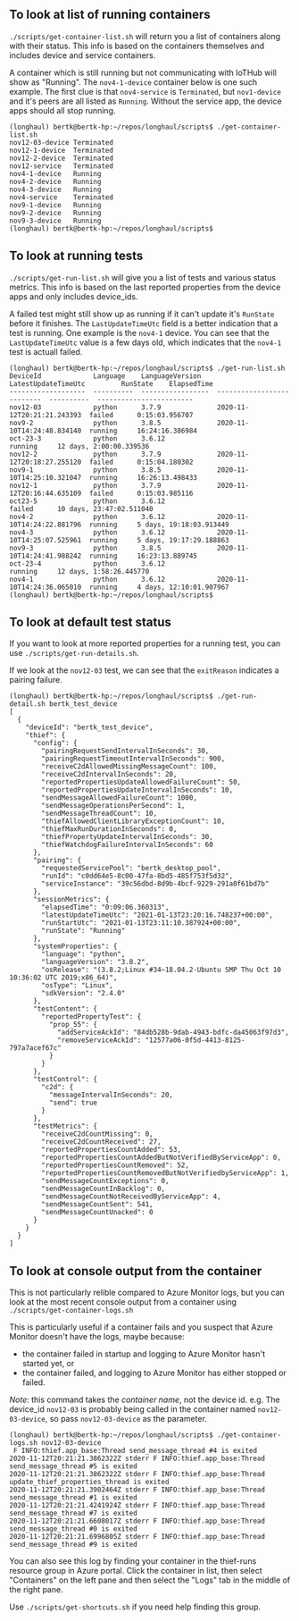 
## To look at list of running containers

`./scripts/get-container-list.sh` will return you a list of containers along with their status.
This info is based on the containers themselves and includes device and service containers.

A container which is still running but not communicating with IoTHub will show as "Running".
The `nov4-1-device` container below is one such example.
The first clue is that `nov4-service` is `Terminated`, but `nov1-device` and it's peers are all listed as `Running`.
Without the service app, the device apps should all stop running.

```
(longhaul) bertk@bertk-hp:~/repos/longhaul/scripts$ ./get-container-list.sh
nov12-03-device Terminated
nov12-1-device  Terminated
nov12-2-device  Terminated
nov12-service   Terminated
nov4-1-device   Running
nov4-2-device   Running
nov4-3-device   Running
nov4-service    Terminated
nov9-1-device   Running
nov9-2-device   Running
nov9-3-device   Running
(longhaul) bertk@bertk-hp:~/repos/longhaul/scripts$
```

## To look at running tests

`./scripts/get-run-list.sh` will give you a list of tests and various status metrics.
This info is based on the last reported properties from the device apps and only includes device_ids.

A failed test might still show up as running if it can't update it's `RunState` before it finishes.
The `LastUpdateTimeUtc` field is a better indication that a test is running.
One example is the `nov4-1` device.
You can see that the `LastUpdateTimeUtc` value is a few days old, which indicates that the `nov4-1` test is actuall failed.

```
(longhaul) bertk@bertk-hp:~/repos/longhaul/scripts$ ./get-run-list.sh
DeviceId             Language    LanguageVersion    LatestUpdateTimeUtc         RunState    ElapsedTime
-------------------  ----------  -----------------  --------------------------  ----------  ------------------------
nov12-03             python      3.7.9              2020-11-12T20:21:21.243393  failed      0:15:03.956707
nov9-2               python      3.8.5              2020-11-10T14:24:48.834140  running     16:24:16.386984
oct-23-3             python      3.6.12                                         running     12 days, 2:00:00.339536
nov12-2              python      3.7.9              2020-11-12T20:18:27.255120  failed      0:15:04.180302
nov9-1               python      3.8.5              2020-11-10T14:25:10.321047  running     16:26:13.498433
nov12-1              python      3.7.9              2020-11-12T20:16:44.635109  failed      0:15:03.985116
oct23-5              python      3.6.12                                         failed      10 days, 23:47:02.511040
nov4-2               python      3.6.12             2020-11-10T14:24:22.881796  running     5 days, 19:18:03.913449
nov4-3               python      3.6.12             2020-11-10T14:25:07.525961  running     5 days, 19:17:29.188863
nov9-3               python      3.8.5              2020-11-10T14:24:41.988242  running     16:23:13.889745
oct-23-4             python      3.6.12                                         running     12 days, 1:58:26.445770
nov4-1               python      3.6.12             2020-11-10T14:24:36.065010  running     4 days, 12:10:01.907967
(longhaul) bertk@bertk-hp:~/repos/longhaul/scripts$
```

## To look at default test status

If you want to look at more reported properties for a running test, you can use `./scripts/get-run-details.sh`.

If we look at the `nov12-03` test, we can see that the `exitReason` indicates a pairing failure.

```
(longhaul) bertk@bertk-hp:~/repos/longhaul/scripts$ ./get-run-detail.sh bertk_test_device
[
  {
    "deviceId": "bertk_test_device",
    "thief": {
      "config": {
        "pairingRequestSendIntervalInSeconds": 30,
        "pairingRequestTimeoutIntervalInSeconds": 900,
        "receiveC2dAllowedMissingMessageCount": 100,
        "receiveC2dIntervalInSeconds": 20,
        "reportedPropertiesUpdateAllowedFailureCount": 50,
        "reportedPropertiesUpdateIntervalInSeconds": 10,
        "sendMessageAllowedFailureCount": 1000,
        "sendMessageOperationsPerSecond": 1,
        "sendMessageThreadCount": 10,
        "thiefAllowedClientLibraryExceptionCount": 10,
        "thiefMaxRunDurationInSeconds": 0,
        "thiefPropertyUpdateIntervalInSeconds": 30,
        "thiefWatchdogFailureIntervalInSeconds": 60
      },
      "pairing": {
        "requestedServicePool": "bertk_desktop_pool",
        "runId": "c0dd64e5-8c00-47fa-8bd5-485f753f5d32",
        "serviceInstance": "39c56dbd-8d9b-4bcf-9229-291a0f61bd7b"
      },
      "sessionMetrics": {
        "elapsedTime": "0:09:06.360313",
        "latestUpdateTimeUtc": "2021-01-13T23:20:16.748237+00:00",
        "runStartUtc": "2021-01-13T23:11:10.387924+00:00",
        "runState": "Running"
      },
      "systemProperties": {
        "language": "python",
        "languageVersion": "3.8.2",
        "osRelease": "(3.8.2;Linux #34~18.04.2-Ubuntu SMP Thu Oct 10 10:36:02 UTC 2019;x86_64)",
        "osType": "Linux",
        "sdkVersion": "2.4.0"
      },
      "testContent": {
        "reportedPropertyTest": {
          "prop_55": {
            "addServiceAckId": "84db528b-9dab-4943-bdfc-da45063f97d3",
            "removeServiceAckId": "12577a06-0f5d-4413-8125-797a7acef67c"
          }
        }
      },
      "testControl": {
        "c2d": {
          "messageIntervalInSeconds": 20,
          "send": true
        }
      },
      "testMetrics": {
        "receiveC2dCountMissing": 0,
        "receiveC2dCountReceived": 27,
        "reportedPropertiesCountAdded": 53,
        "reportedPropertiesCountAddedButNotVerifiedByServiceApp": 0,
        "reportedPropertiesCountRemoved": 52,
        "reportedPropertiesCountRemovedButNotVerifiedbyServiceApp": 1,
        "sendMessageCountExceptions": 0,
        "sendMessageCountInBacklog": 0,
        "sendMessageCountNotReceivedByServiceApp": 4,
        "sendMessageCountSent": 541,
        "sendMessageCountUnacked": 0
      }
    }
  }
]
```

## To look at console output from the container

This is not particularly relible compared to Azure Monitor logs, but you can look at the most recent console output from a container using `./scripts/get-container-logs.sh`

This is particularly useful if a container fails and you suspect that Azure Monitor doesn't have the logs, maybe because:
* the container failed in startup and logging to Azure Monitor hasn't started yet, or
* the container failed, and logging to Azure Monitor has either stopped or failed.

_Note_: this command takes the _container name_, not the device id.  e.g. The device_id `nov12-03` is probably  being called in the container named `nov12-03-device`, so pass `nov12-03-device` as the parameter.

```
(longhaul) bertk@bertk-hp:~/repos/longhaul/scripts$ ./get-container-logs.sh nov12-03-device
 F INFO:thief.app_base:Thread send_message_thread #4 is exited
2020-11-12T20:21:21.3862322Z stderr F INFO:thief.app_base:Thread send_message_thread #5 is exited
2020-11-12T20:21:21.3862322Z stderr F INFO:thief.app_base:Thread update_thief_properties_thread is exited
2020-11-12T20:21:21.3902464Z stderr F INFO:thief.app_base:Thread send_message_thread #1 is exited
2020-11-12T20:21:21.4241924Z stderr F INFO:thief.app_base:Thread send_message_thread #7 is exited
2020-11-12T20:21:21.6608017Z stderr F INFO:thief.app_base:Thread send_message_thread #0 is exited
2020-11-12T20:21:21.6996805Z stderr F INFO:thief.app_base:Thread send_message_thread #9 is exited
```

You can also see this log by finding your container in the thief-runs resource group in Azure portal.  Click the container in list, then select "Containers" on the left pane and then select the "Logs" tab in the middle of the right pane.

Use `./scripts/get-shortcuts.sh` if you need help finding this group.

